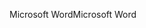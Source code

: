 <span data-ttu-id="f8f83-101">Microsoft Word</span><span class="sxs-lookup"><span data-stu-id="f8f83-101">Microsoft Word</span></span>